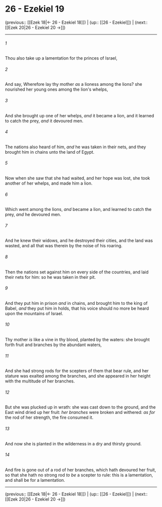 # 26 - Ezekiel 19

(previous:: [[Ezek 18|← 26 - Ezekiel 18]]) | (up:: [[26 - Ezekiel]]) | (next:: [[Ezek 20|26 - Ezekiel 20 →]])

***


###### 1 
Thou also take up a lamentation for the princes of Israel, 

###### 2 
And say, Wherefore lay thy mother _as_ a lioness among the lions? she nourished her young ones among the lion's whelps, 

###### 3 
And she brought up one of her whelps, _and_ it became a lion, and it learned to catch the prey, _and_ it devoured men. 

###### 4 
The nations also heard of him, _and_ he was taken in their nets, and they brought him in chains unto the land of Egypt. 

###### 5 
Now when she saw that she had waited, and her hope was lost, she took another of her whelps, and made him a lion. 

###### 6 
Which went among the lions, _and_ became a lion, and learned to catch the prey, _and_ he devoured men. 

###### 7 
And he knew their widows, and he destroyed their cities, and the land was wasted, and all that was therein by the noise of his roaring. 

###### 8 
Then the nations set against him on every side of the countries, and laid their nets for him: so he was taken in their pit. 

###### 9 
And they put him in prison _and_ in chains, and brought him to the king of Babel, _and_ they put him in holds, that his voice should no more be heard upon the mountains of Israel. 

###### 10 
Thy mother _is_ like a vine in thy blood, planted by the waters: she brought forth fruit and branches by the abundant waters, 

###### 11 
And she had strong rods for the scepters of them that bear rule, and her stature was exalted among the branches, and she appeared in her height with the multitude of her branches. 

###### 12 
But she was plucked up in wrath: she was cast down to the ground, and the East wind dried up her fruit: _her branches_ were broken and withered: _as for_ the rod of her strength, the fire consumed it. 

###### 13 
And now she is planted in the wilderness in a dry and thirsty ground. 

###### 14 
And fire is gone out of a rod of her branches, which hath devoured her fruit, so that she hath no strong rod _to be_ a scepter to rule: this is a lamentation, and shall be for a lamentation.

***

(previous:: [[Ezek 18|← 26 - Ezekiel 18]]) | (up:: [[26 - Ezekiel]]) | (next:: [[Ezek 20|26 - Ezekiel 20 →]])

